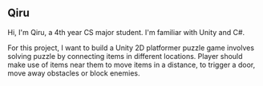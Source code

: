 ## Qiru

Hi, I'm Qiru, a 4th year CS major student. I'm familiar with Unity and C#. 

For this project, I want to build a Unity 2D platformer puzzle game involves solving puzzle by connecting items in different locations. Player should make use of items near them to move items in a distance, to trigger a door, move away obstacles or block enemies.

